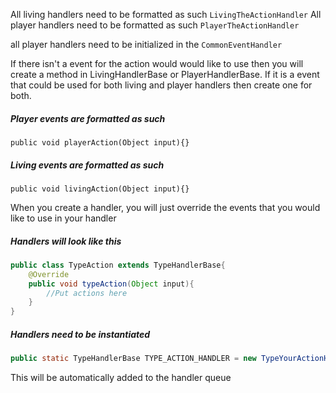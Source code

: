 All living handlers need to be formatted as such `LivingTheActionHandler`
All player handlers need to be formatted as such `PlayerTheActionHandler`

all player handlers need to be initialized in the `CommonEventHandler`

If there isn't a event for the action would would like to use then you will create a method in
LivingHandlerBase or PlayerHandlerBase. If it is a event that could be used for both living
and player handlers then create one for both.

##### Player events are formatted as such 
```
public void playerAction(Object input){}
```
##### Living events are formatted as such
```
public void livingAction(Object input){}
```

When you create a handler, you will just override the events that you would like to use in your handler

##### Handlers will look like this
```java
public class TypeAction extends TypeHandlerBase{
    @Override
    public void typeAction(Object input){
        //Put actions here
    }
}
```
##### Handlers need to be instantiated
```java
public static TypeHandlerBase TYPE_ACTION_HANDLER = new TypeYourActionHandler();
```
This will be automatically added to the handler queue